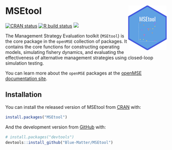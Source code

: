 
<!-- README.md is generated from README.Rmd. Please edit that file -->

# MSEtool <img src='man/figures/logo.png' align="right" height="139" />

<!-- badges: start -->

[![CRAN
status](https://www.r-pkg.org/badges/version/MSEtool)](https://CRAN.R-project.org/package=MSEtool)
[![R build
status](https://github.com/Blue-Matter/MSEtool/workflows/R-CMD-check/badge.svg)](https://github.com/Blue-Matter/MSEtool/actions)
[![](https://img.shields.io/badge/devel%20version-3.0.1-blue.svg)](https://github.com/blue-matter/MSEtool)

<!-- badges: end -->

The Management Strategy Evaluation toolkit (`MSEtool`) is the core
package in the `openMSE` collection of packages. It contains the core
functions for constructing operating models, simulating fishery
dynamics, and evaluating the effectiveness of alternative management
strategies using closed-loop simulation testing.

You can learn more about the `openMSE` packages at the [openMSE
documentation site](https://openMSE.com).

## Installation

You can install the released version of MSEtool from
[CRAN](https://CRAN.R-project.org) with:

``` r
install.packages("MSEtool")
```

And the development version from [GitHub](https://github.com/) with:

``` r
# install.packages("devtools")
devtools::install_github("Blue-Matter/MSEtool")
```
